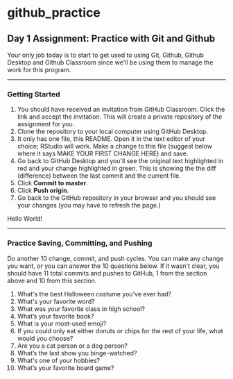 # github_practice
## Day 1 Assignment: Practice with Git and Github

Your only job today is to start to get used to using Git, Github, Github Desktop and Github Classroom since we'll be using them to manage the work for this program.

---

### Getting Started

1. You should have received an invitation from GitHub Classroom. Click the link and accept the invitation. This will create a private repository of the assignment for you.
2. Clone the repository to your local computer using GitHub Desktop.
3. It only has one file, this README. Open it in the text editor of your choice; RStudio will work. Make a change to this file (suggest below where it says MAKE YOUR FIRST CHANGE HERE) and save.
4. Go back to GitHub Desktop and you'll see the original text highlighted in red and your change highlighted in green. This is showing the the diff (difference) between the last commit and the current file.
5. Click **Commit to master**.
6. Click **Push origin**.
7. Go back to the GitHub repository in your browser and you should see your changes (you may have to refresh the page.)

Hello World!

---

### Practice Saving, Committing, and Pushing

Do another 10 change, commit, and push cycles. You can make any change you want, or you can answer the 10 questions below. If it wasn't clear, you should have 11 total commits and pushes to GitHub, 1 from the section above and 10 from this section.

1. What's the best Halloween costume you've ever had?
2. What's your favorite word?
3. What was your favorite class in high school?
4. What’s your favorite book?
5. What is your most-used emoji?
6. If you could only eat either donuts or chips for the rest of your life, what would you choose?
7. Are you a cat person or a dog person?
8. What’s the last show you binge-watched?
9. What's one of your hobbies?
10. What’s your favorite board game?
